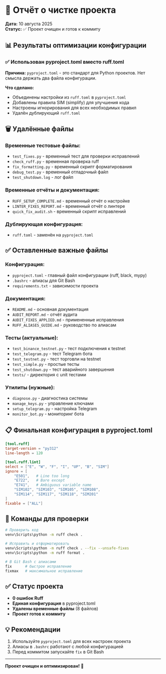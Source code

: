 # 🧹 Отчёт о чистке проекта

**Дата:** 10 августа 2025  
**Статус:** ✅ Проект очищен и готов к коммиту

## 📊 Результаты оптимизации конфигурации

### ✅ Использован pyproject.toml вместо ruff.toml

**Причина:** `pyproject.toml` - это стандарт для Python проектов. Нет смысла держать два файла конфигурации.

**Что сделано:**
- Объединены настройки из `ruff.toml` в `pyproject.toml`
- Добавлены правила SIM (simplify) для улучшения кода
- Настроены игнорирования для всех необходимых правил
- Удалён дублирующий `ruff.toml`

## 🗑️ Удалённые файлы

### Временные тестовые файлы:
- `test_fixes.py` - временный тест для проверки исправлений
- `check_ruff.py` - временная проверка ruff
- `fix_formatting.py` - временный скрипт форматирования
- `debug_test.py` - временный отладочный файл
- `test_shutdown.log` - лог файл

### Временные отчёты и документация:
- `RUFF_SETUP_COMPLETE.md` - временный отчёт о настройке
- `LINTER_FIXES_REPORT.md` - временный отчёт о линтере
- `quick_fix_audit.sh` - временный скрипт исправлений

### Дублирующая конфигурация:
- `ruff.toml` - заменён на `pyproject.toml`

## ✅ Оставленные важные файлы

### Конфигурация:
- `pyproject.toml` - главный файл конфигурации (ruff, black, mypy)
- `.bashrc` - алиасы для Git Bash
- `requirements.txt` - зависимости проекта

### Документация:
- `README.md` - основная документация
- `AUDIT_REPORT.md` - отчёт аудита
- `AUDIT_FIXES_APPLIED.md` - примененные исправления
- `RUFF_ALIASES_GUIDE.md` - руководство по алиасам

### Тесты (актуальные):
- `test_binance_testnet.py` - тест подключения к testnet
- `test_telegram.py` - тест Telegram бота
- `test_testnet.py` - тест торговли на testnet
- `test_simple.py` - простые тесты
- `test_shutdown.py` - тест аварийного завершения
- `tests/` - директория с unit тестами

### Утилиты (нужные):
- `diagnose.py` - диагностика системы
- `manage_keys.py` - управление ключами
- `setup_telegram.py` - настройка Telegram
- `monitor_bot.py` - мониторинг бота

## 📋 Финальная конфигурация в pyproject.toml

```toml
[tool.ruff]
target-version = "py312"
line-length = 120

[tool.ruff.lint]
select = ["E", "W", "F", "I", "UP", "B", "SIM"]
ignore = [
    "E501",   # Line too long
    "E722",   # Bare except
    "E741",   # Ambiguous variable name
    "SIM102", "SIM103", "SIM105", "SIM108", 
    "SIM114", "SIM117", "SIM118", "SIM201"
]
fixable = ["ALL"]
```

## 🚀 Команды для проверки

```bash
# Проверить код
venv\Scripts\python -m ruff check .

# Исправить и отформатировать
venv\Scripts\python -m ruff check . --fix --unsafe-fixes
venv\Scripts\python -m ruff format .

# В Git Bash с алиасами
fix      # быстрое исправление
fixmax   # максимальное исправление
```

## ✅ Статус проекта

- **0 ошибок Ruff**
- **Единая конфигурация** в pyproject.toml
- **Удалены временные файлы** (8 файлов)
- **Проект готов к коммиту**

## 💡 Рекомендации

1. Используйте `pyproject.toml` для всех настроек проекта
2. Алиасы в `.bashrc` работают с любой конфигурацией
3. Перед коммитом запускайте `fix` в Git Bash

---

**Проект очищен и оптимизирован!** 🎉
